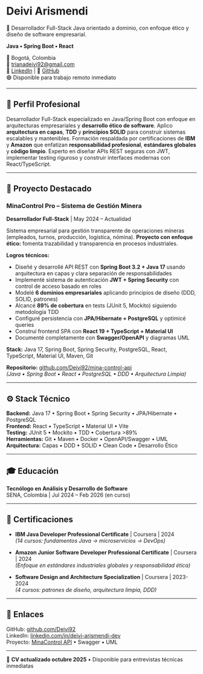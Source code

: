# Deivi Arismendi
🚀 Desarrollador Full-Stack Java orientado a dominio, con enfoque ético y diseño de software empresarial.

**Java • Spring Boot • React**

📍 Bogotá, Colombia  
📧 trianadeivi92@gmail.com  
💼 [LinkedIn](https://linkedin.com/in/deivi-arismendi-dev) | 🐙 [GitHub](https://github.com/Deivi92)  
🟢 Disponible para trabajo remoto inmediato

---

## 💼 Perfil Profesional

Desarrollador Full-Stack especializado en Java/Spring Boot con enfoque en arquitecturas empresariales y **desarrollo ético de software**. Aplico **arquitectura en capas**, **TDD** y **principios SOLID** para construir sistemas escalables y mantenibles. Formación respaldada por certificaciones de **IBM** y **Amazon** que enfatizan **responsabilidad profesional**, **estándares globales** y **código limpio**. Experto en diseñar APIs REST seguras con JWT, implementar testing riguroso  y construir interfaces modernas con React/TypeScript.

---

## 🚀 Proyecto Destacado

### MinaControl Pro – Sistema de Gestión Minera
**Desarrollador Full-Stack** | May 2024 – Actualidad

Sistema empresarial para gestión transparente de operaciones mineras (empleados, turnos, producción, logística, nómina). **Proyecto con enfoque ético:** fomenta trazabilidad y transparencia en procesos industriales.

**Logros técnicos:**
- Diseñé y desarrollé API REST con **Spring Boot 3.2 + Java 17** usando arquitectura en capas y clara separación de responsabilidades
- Implementé sistema de autenticación **JWT + Spring Security** con control de acceso basado en roles
- Modelé **6 dominios empresariales** aplicando principios de diseño (DDD, SOLID, patrones)
- Alcancé **89% de cobertura** en tests (JUnit 5, Mockito) siguiendo metodología TDD
- Configuré persistencia con **JPA/Hibernate + PostgreSQL** y optimicé queries
- Construí frontend SPA con **React 19 + TypeScript + Material UI**
- Documenté completamente con **Swagger/OpenAPI** y diagramas UML

**Stack:** Java 17, Spring Boot, Spring Security, PostgreSQL, React, TypeScript, Material UI, Maven, Git

**Repositorio:** [github.com/Deivi92/mina-control-api](https://github.com/Deivi92/mina-control-api)  
*(Java • Spring Boot • React • PostgreSQL • DDD • Arquitectura Limpia)*

---

## ⚙️ Stack Técnico

**Backend:** Java 17 • Spring Boot • Spring Security • JPA/Hibernate • PostgreSQL  
**Frontend:** React • TypeScript • Material UI • Vite  
**Testing:** JUnit 5 • Mockito • TDD • Cobertura >89%  
**Herramientas:** Git • Maven • Docker • OpenAPI/Swagger • UML  
**Arquitectura:** Capas • DDD • SOLID • Clean Code • Desarrollo Ético

---

## 🎓 Educación

**Tecnólogo en Análisis y Desarrollo de Software**  
SENA, Colombia | Jul 2024 – Feb 2026 (en curso)

---

## 📜 Certificaciones

- **IBM Java Developer Professional Certificate** | Coursera | 2024  
  *(14 cursos: fundamentos Java → microservicios → DevOps)*
  
- **Amazon Junior Software Developer Professional Certificate** | Coursera | 2024  
  *(Enfoque en estándares industriales globales y responsabilidad ética)*
  
- **Software Design and Architecture Specialization** | Coursera | 2023-2024  
  *(4 cursos: patrones de diseño, arquitectura limpia, DDD)*

---

## 🔗 Enlaces

GitHub: [github.com/Deivi92](https://github.com/Deivi92)  
LinkedIn: [linkedin.com/in/deivi-arismendi-dev](https://linkedin.com/in/deivi-arismendi-dev)  
Proyecto: [MinaControl API](https://github.com/Deivi92/mina-control-api) • Swagger • UML

---

📌 **CV actualizado octubre 2025** • Disponible para entrevistas técnicas inmediatas